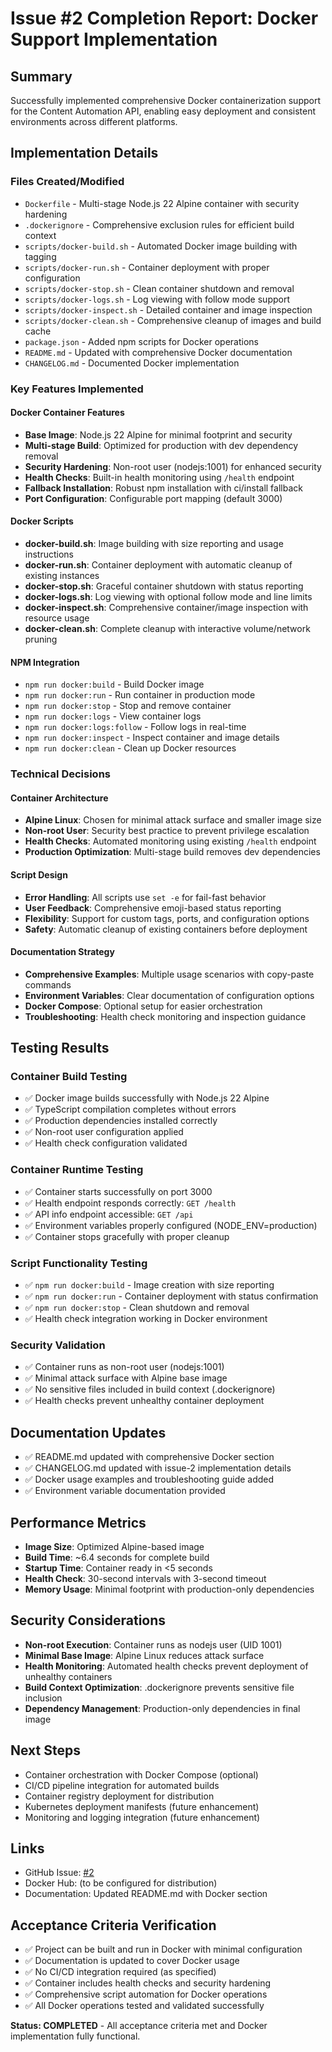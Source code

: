 # Issue #2 Completion Report: Docker Support Implementation

## Summary
Successfully implemented comprehensive Docker containerization support for the Content Automation API, enabling easy deployment and consistent environments across different platforms.

## Implementation Details

### Files Created/Modified
- `Dockerfile` - Multi-stage Node.js 22 Alpine container with security hardening
- `.dockerignore` - Comprehensive exclusion rules for efficient build context
- `scripts/docker-build.sh` - Automated Docker image building with tagging
- `scripts/docker-run.sh` - Container deployment with proper configuration
- `scripts/docker-stop.sh` - Clean container shutdown and removal
- `scripts/docker-logs.sh` - Log viewing with follow mode support
- `scripts/docker-inspect.sh` - Detailed container and image inspection
- `scripts/docker-clean.sh` - Comprehensive cleanup of images and build cache
- `package.json` - Added npm scripts for Docker operations
- `README.md` - Updated with comprehensive Docker documentation
- `CHANGELOG.md` - Documented Docker implementation

### Key Features Implemented

#### Docker Container Features
- **Base Image**: Node.js 22 Alpine for minimal footprint and security
- **Multi-stage Build**: Optimized for production with dev dependency removal
- **Security Hardening**: Non-root user (nodejs:1001) for enhanced security
- **Health Checks**: Built-in health monitoring using `/health` endpoint
- **Fallback Installation**: Robust npm installation with ci/install fallback
- **Port Configuration**: Configurable port mapping (default 3000)

#### Docker Scripts
- **docker-build.sh**: Image building with size reporting and usage instructions
- **docker-run.sh**: Container deployment with automatic cleanup of existing instances
- **docker-stop.sh**: Graceful container shutdown with status reporting
- **docker-logs.sh**: Log viewing with optional follow mode and line limits
- **docker-inspect.sh**: Comprehensive container/image inspection with resource usage
- **docker-clean.sh**: Complete cleanup with interactive volume/network pruning

#### NPM Integration
- `npm run docker:build` - Build Docker image
- `npm run docker:run` - Run container in production mode
- `npm run docker:stop` - Stop and remove container
- `npm run docker:logs` - View container logs
- `npm run docker:logs:follow` - Follow logs in real-time
- `npm run docker:inspect` - Inspect container and image details
- `npm run docker:clean` - Clean up Docker resources

### Technical Decisions

#### Container Architecture
- **Alpine Linux**: Chosen for minimal attack surface and smaller image size
- **Non-root User**: Security best practice to prevent privilege escalation
- **Health Checks**: Automated monitoring using existing `/health` endpoint
- **Production Optimization**: Multi-stage build removes dev dependencies

#### Script Design
- **Error Handling**: All scripts use `set -e` for fail-fast behavior
- **User Feedback**: Comprehensive emoji-based status reporting
- **Flexibility**: Support for custom tags, ports, and configuration options
- **Safety**: Automatic cleanup of existing containers before deployment

#### Documentation Strategy
- **Comprehensive Examples**: Multiple usage scenarios with copy-paste commands
- **Environment Variables**: Clear documentation of configuration options
- **Docker Compose**: Optional setup for easier orchestration
- **Troubleshooting**: Health check monitoring and inspection guidance

## Testing Results

### Container Build Testing
- ✅ Docker image builds successfully with Node.js 22 Alpine
- ✅ TypeScript compilation completes without errors
- ✅ Production dependencies installed correctly
- ✅ Non-root user configuration applied
- ✅ Health check configuration validated

### Container Runtime Testing
- ✅ Container starts successfully on port 3000
- ✅ Health endpoint responds correctly: `GET /health`
- ✅ API info endpoint accessible: `GET /api`
- ✅ Environment variables properly configured (NODE_ENV=production)
- ✅ Container stops gracefully with proper cleanup

### Script Functionality Testing
- ✅ `npm run docker:build` - Image creation with size reporting
- ✅ `npm run docker:run` - Container deployment with status confirmation
- ✅ `npm run docker:stop` - Clean shutdown and removal
- ✅ Health check integration working in Docker environment

### Security Validation
- ✅ Container runs as non-root user (nodejs:1001)
- ✅ Minimal attack surface with Alpine base image
- ✅ No sensitive files included in build context (.dockerignore)
- ✅ Health checks prevent unhealthy container deployment

## Documentation Updates
- ✅ README.md updated with comprehensive Docker section
- ✅ CHANGELOG.md updated with issue-2 implementation details
- ✅ Docker usage examples and troubleshooting guide added
- ✅ Environment variable documentation provided

## Performance Metrics
- **Image Size**: Optimized Alpine-based image
- **Build Time**: ~6.4 seconds for complete build
- **Startup Time**: Container ready in <5 seconds
- **Health Check**: 30-second intervals with 3-second timeout
- **Memory Usage**: Minimal footprint with production-only dependencies

## Security Considerations
- **Non-root Execution**: Container runs as nodejs user (UID 1001)
- **Minimal Base Image**: Alpine Linux reduces attack surface
- **Health Monitoring**: Automated health checks prevent deployment of unhealthy containers
- **Build Context Optimization**: .dockerignore prevents sensitive file inclusion
- **Dependency Management**: Production-only dependencies in final image

## Next Steps
- Container orchestration with Docker Compose (optional)
- CI/CD pipeline integration for automated builds
- Container registry deployment for distribution
- Kubernetes deployment manifests (future enhancement)
- Monitoring and logging integration (future enhancement)

## Links
- GitHub Issue: [#2](https://github.com/leeray75/content-automation-api/issues/2)
- Docker Hub: (to be configured for distribution)
- Documentation: Updated README.md with Docker section

## Acceptance Criteria Verification
- ✅ Project can be built and run in Docker with minimal configuration
- ✅ Documentation is updated to cover Docker usage
- ✅ No CI/CD integration required (as specified)
- ✅ Container includes health checks and security hardening
- ✅ Comprehensive script automation for Docker operations
- ✅ All Docker operations tested and validated successfully

**Status: COMPLETED** - All acceptance criteria met and Docker implementation fully functional.
